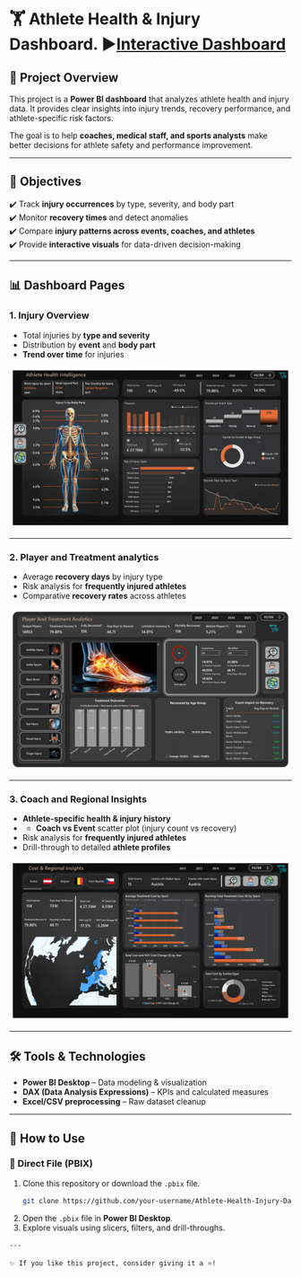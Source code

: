 # 🏋️ Athlete Health & Injury Dashboard. ▶️[Interactive Dashboard](https://app.powerbi.com/view?r=eyJrIjoiNWU0MmMyNGQtODFiMS00NzI3LTk1MDMtYWU3OTNlNmE1MjM4IiwidCI6IjQ2NTRiNmYxLTBlNDctNDU3OS1hOGExLTAyZmU5ZDk0M2M3YiIsImMiOjl9 )
## 📌 Project Overview  
This project is a **Power BI dashboard** that analyzes athlete health and injury data. It provides clear insights into injury trends, recovery performance, and athlete-specific risk factors.  

The goal is to help **coaches, medical staff, and sports analysts** make better decisions for athlete safety and performance improvement.  

---

## 🎯 Objectives  
✔️ Track **injury occurrences** by type, severity, and body part  
✔️ Monitor **recovery times** and detect anomalies  
✔️ Compare **injury patterns across events, coaches, and athletes**  
✔️ Provide **interactive visuals** for data-driven decision-making  

---

## 📊 Dashboard Pages  

### **1. Injury Overview**  
- Total injuries by **type and severity**  
- Distribution by **event** and **body part**  
- **Trend over time** for injuries  

![Injury Overview](https://github.com/Mohan2703/Athlete-Health-Intelligence/blob/main/Screenshots/Athlete%20Final-1.png)

---

### **2. Player and Treatment analytics**  
- Average **recovery days** by injury type  
- Risk analysis for **frequently injured athletes**    
- Comparative **recovery rates** across athletes  

![Recovery Analysis](https://github.com/Mohan2703/Athlete-Health-Intelligence/blob/main/Screenshots/Athlete%20Final-2.png)  

---

### **3. Coach and Regional Insights**  
- **Athlete-specific health & injury history**
- - **Coach vs Event** scatter plot (injury count vs recovery)
- Risk analysis for **frequently injured athletes**  
- Drill-through to detailed **athlete profiles**  

![Athlete Insights](https://github.com/Mohan2703/Athlete-Health-Intelligence/blob/main/Screenshots/Athlete%20Final-3.png)  

---

## 🛠️ Tools & Technologies  
- **Power BI Desktop** – Data modeling & visualization  
- **DAX (Data Analysis Expressions)** – KPIs and calculated measures  
- **Excel/CSV preprocessing** – Raw dataset cleanup  

---

## 🚀 How to Use  

### 🔹 Direct File (PBIX)  
1. Clone this repository or download the `.pbix` file.  
   ```bash
   git clone https://github.com/your-username/Athlete-Health-Injury-Dashboard.git
   ```  
2. Open the `.pbix` file in **Power BI Desktop**.  
3. Explore visuals using slicers, filters, and drill-throughs.
```
---

✨ If you like this project, consider giving it a ⭐!  
